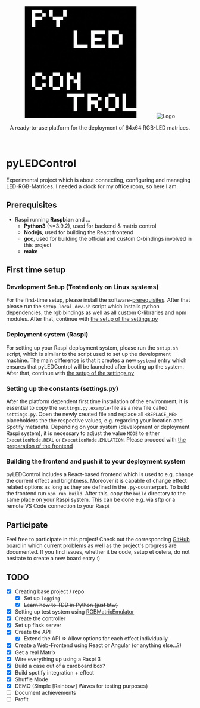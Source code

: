 <div align="center">
    <img src="img/logo.png" alt="Logo" width="300px" style="margin-right: 50px" />
    <img src="img/digiclock_GoL.gif" alt="Logo" height="300px" />
  <p align="center">
    A ready-to-use platform for the deployment of 64x64 RGB-LED matrices.
  </p>
</div>
<br />

# pyLEDControl

Experimental project which is about connecting, configuring and managing LED-RGB-Matrices.
I needed a clock for my office room, so here I am.

## Prerequisites

- Raspi running **Raspbian** and ...
  - **Python3** (<=3.9.2), used for backend & matrix control
  - **Nodejs**, used for building the React frontend
  - **gcc**, used for building the official and custom C-bindings involved in this project
  - **make**

## First time setup
### Development Setup (Tested only on Linux systems)
For the first-time setup, please install the software-[prerequisites](#prerequisites).
After that please run the `setup_local_dev.sh` script which installs python dependencies, the rgb bindings as well as all custom C-libraries and npm modules.
After that, continue with [the setup of the settings.py](#setting-up-the-constants-settingspy)

### Deployment system (Raspi)
For setting up your Raspi deployment system, please run the `setup.sh` script, which is similar to the script used to set up the development machine. 
The main difference is that it creates a new `systemd` entry which ensures that pyLEDControl will be launched after booting up the system.
After that, continue with [the setup of the settings.py](#setting-up-the-constants-settingspy)

### Setting up the constants (settings.py) 
After the platform dependent first time installation of the environment, it is essential to copy the `settings.py.example`-file as a new file called `settings.py`. 
Open the newly created file and replace all `<REPLACE_ME>` placeholders the the respective values, e.g. regarding your location and Spotify metadata.
Depending on your system (development or deployment Raspi system), it is necessary to adjust the value `MODE` to either `ExecutionMode.REAL` or `ExecutionMode.EMULATION`.
Please proceed with [the preparation of the frontend](#building-the-frontend-and-push-it-to-your-deployment-system)

### Building the frontend and push it to your deployment system
pyLEDControl includes a React-based frontend which is used to e.g. change the current effect and brightness. Moreover it is capable of change effect related options as long as they are defined in the `.py`-counterpart. 
To build the frontend run `npm run build`. After this, copy the `build` directory to the same place on your Raspi system. This can be done e.g. via sftp or a remote VS Code connection to your Raspi.

## Participate

Feel free to participate in this project! Check out the corresponding [GitHub board](https://github.com/users/nskrzypczyk/projects/1) in which current problems as well as the project's progress are documented. If you find issues, whether it be code, setup et cetera, do not hesitate to create a new board entry :) 

## TODO

- [X] Creating base project / repo
  - [X] Set up `logging`
  - [X] ~~Learn how to TDD in Python (just btw)~~
- [X] Setting up test system using [RGBMatrixEmulator](https://github.com/ty-porter/RGBMatrixEmulator)
- [X] Create the controller
- [X] Set up flask server
- [X] Create the API
  - [X] Extend the API => Allow options for each effect individually
- [X] Create a Web-Frontend using React or Angular (or anything else...?)
- [X] Get a real Matrix
- [X] Wire everything up using a Raspi 3
- [X] Build a case out of a cardboard box?
- [X] Build spotify integration + effect
- [X] Shuffle Mode
- [X] DEMO (Simple [Rainbow] Waves for testing purposes)
- [ ] Document achievements
- [ ] Profit
